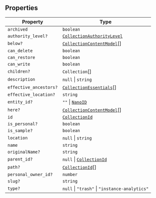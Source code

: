 ## Properties

| Property                                                | Type                                                      |
| ------------------------------------------------------- | --------------------------------------------------------- |
| <a id="archived"></a> `archived`                        | `boolean`                                                 |
| <a id="authority_level"></a> `authority_level?`         | [`CollectionAuthorityLevel`](CollectionAuthorityLevel.md) |
| <a id="below"></a> `below?`                             | [`CollectionContentModel`](CollectionContentModel.md)[]   |
| <a id="can_delete"></a> `can_delete`                    | `boolean`                                                 |
| <a id="can_restore"></a> `can_restore`                  | `boolean`                                                 |
| <a id="can_write"></a> `can_write`                      | `boolean`                                                 |
| <a id="children"></a> `children?`                       | `Collection`[]                                            |
| <a id="description"></a> `description`                  | `null` \| `string`                                        |
| <a id="effective_ancestors"></a> `effective_ancestors?` | [`CollectionEssentials`](CollectionEssentials.md)[]       |
| <a id="effective_location"></a> `effective_location?`   | `string`                                                  |
| <a id="entity_id"></a> `entity_id?`                     | `""` \| [`NanoID`](NanoID.md)                             |
| <a id="here"></a> `here?`                               | [`CollectionContentModel`](CollectionContentModel.md)[]   |
| <a id="id"></a> `id`                                    | [`CollectionId`](CollectionId.md)                         |
| <a id="is_personal"></a> `is_personal?`                 | `boolean`                                                 |
| <a id="is_sample"></a> `is_sample?`                     | `boolean`                                                 |
| <a id="location"></a> `location`                        | `null` \| `string`                                        |
| <a id="name"></a> `name`                                | `string`                                                  |
| <a id="originalname"></a> `originalName?`               | `string`                                                  |
| <a id="parent_id"></a> `parent_id?`                     | `null` \| [`CollectionId`](CollectionId.md)               |
| <a id="path"></a> `path?`                               | [`CollectionId`](CollectionId.md)[]                       |
| <a id="personal_owner_id"></a> `personal_owner_id?`     | `number`                                                  |
| <a id="slug"></a> `slug?`                               | `string`                                                  |
| <a id="type"></a> `type?`                               | `null` \| `"trash"` \| `"instance-analytics"`             |
